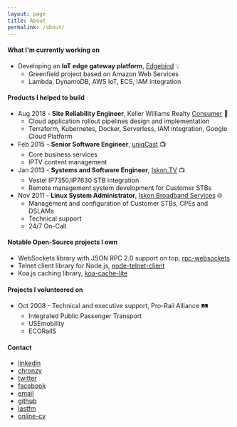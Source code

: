 ```yaml
---
layout: page
title: About
permalink: /about/
---
```


#### What I'm currently working on
- Developing an **IoT edge gateway platform**, <a href="https://www.edgebind.io">Edgebind</a> 💡
  - Greenfield project based on Amazon Web Services
  - Lambda, DynamoDB, AWS IoT, ECS, IAM integration

#### Products I helped to build
- Aug 2018 - **Site Reliability Engineer**, Keller Williams Realty <a href="https://apps.apple.com/us/app/kw-buy-sell-real-estate/id652512924">Consumer</a> 🏡
  - Cloud application rollout pipelines design and implementation
  - Terraform, Kubernetes, Docker, Serverless, IAM integration, Google Cloud Platform
- Feb 2015 - **Senior Software Engineer**, <a href="https://www.uniqcast.com">uniqCast</a> 📺
  - Core business services
  - IPTV content management
- Jan 2013 - **Systems and Software Engineer**, <a href="https://www.iskon.hr/Iskon.TV-najpametnija-i-najmodernija-televizija">Iskon.TV</a> 📺
  - Vestel IP7350/IP7630 STB integration
  - Remote management system development for Customer STBs
- Nov 2011 - **Linux System Administrator**, <a href="https://www.iskon.hr">Iskon Broadband Services</a> 🌐
  - Management and configuration of Customer STBs, CPEs and DSLAMs
  - Technical support
  - 24/7 On-Call

#### Notable Open-Source projects I own
- WebSockets library with JSON RPC 2.0 support on top, <a href="https://github.com/elpheria/rpc-websockets">rpc-websockets</a>
- Telnet client library for Node.js, <a href="https://github.com/mkozjak/node-telnet-client">node-telnet-client</a>
- Koa.js caching library, <a href="https://github.com/mkozjak/koa-cache-lite">koa-cache-lite</a>

#### Projects I volunteered on
- Oct 2008 - Technical and executive support, Pro-Rail Alliance 🛤️
  - Integrated Public Passenger Transport
  - USEmobility
  - ECORailS

#### Contact
- <a target="_blank" href="https://www.linkedin.com/in/{{ site.linkedin_username }}">linkedin</a>
- <a target="_blank" href="https://chronzy.com/{{ site.chronzy_username }}">chronzy</a>
- <a target="_blank" href="https://www.twitter.com/{{ site.twitter_username }}">twitter</a>
- <a target="_blank" href="http://fb.me/{{ site.facebook_username }}">facebook</a>
- <a href="mailto:kozjakm1@gmail.com" target="_blank">email</a>
- <a target="_blank" href="https://www.github.com/{{ site.github_username }}">github</a>
- <a target="_blank" href="https://www.last.fm/user/{{ site.lastfm_username }}">lastfm</a>
- <a target="_blank" href="https://mario.kozjak.io/online-cv">online-cv</a>
